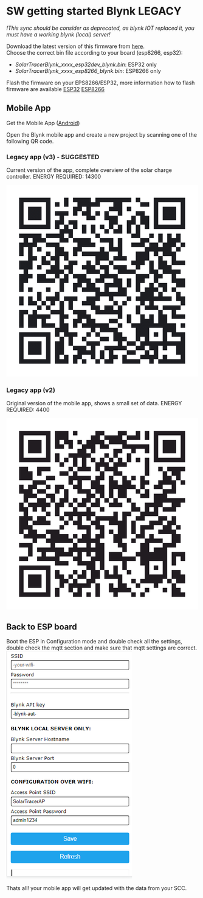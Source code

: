 # SW getting started Blynk LEGACY


*!This sync should be consider as deprecated, as blynk IOT replaced it, you must have a working blynk (local) server!*

Download the latest version of this firmware from [here](https://github.com/Bettapro/Solar-Tracer-Blynk-V3/releases/latest).  
Choose the correct bin file according to your board (esp8266, esp32):
- *SolarTracerBlynk_xxxx_esp32dev_blynk.bin*: ESP32 only
- *SolarTracerBlynk_xxxx_esp8266_blynk.bin*: ESP8266 only

Flash the firmware on your EPS8266/ESP32, more information how to flash firmware are available [ESP32](esp32.md#how-to-flash) [ESP8266](esp8266.md#how-to-flash)

## Mobile App

Get the Mobile App ([Android](https://www.apkmirror.com/apk/blynk-inc/blynk-legacy/blynk-legacy-2-27-34-release/blynk-legacy-2-27-34-android-apk-download/))

Open the Blynk mobile app and create a new project by scanning one of the following QR code.

### Legacy app (v3) - SUGGESTED
Current version of the app, complete overview of the solar charge controller. ENERGY REQUIRED: 14300

![Project QR Code](../images/blynk-app-qr-code_v3_blynkcloud.png)

### Legacy app (v2)
Original version of the mobile app, shows a small set of data. ENERGY REQUIRED: 4400

![Project QR Code](../images/blynk-app-qr-code.png)

## Back to ESP board

Boot the ESP in Configuration mode and double check all the settings, double check the mqtt section and make sure that mqtt settings are correct.  
![Alt text](../images/wifi_manager_config.png)

Thats all! your mobile app will get updated with the data from your SCC.






